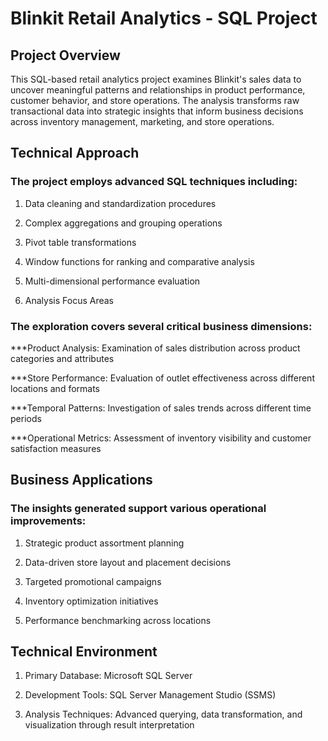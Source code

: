 # Blinkit Retail Analytics - SQL Project
## Project Overview

This SQL-based retail analytics project examines Blinkit's sales data to uncover meaningful patterns and relationships in product performance, customer behavior, and store operations. The analysis transforms raw transactional data into strategic insights that inform business decisions across inventory management, marketing, and store operations.

## Technical Approach

### The project employs advanced SQL techniques including:

1) Data cleaning and standardization procedures

2) Complex aggregations and grouping operations

3) Pivot table transformations

4) Window functions for ranking and comparative analysis

5) Multi-dimensional performance evaluation
   
7) Analysis Focus Areas
   
### The exploration covers several critical business dimensions:

***Product Analysis: Examination of sales distribution across product categories and attributes

***Store Performance: Evaluation of outlet effectiveness across different locations and formats

***Temporal Patterns: Investigation of sales trends across different time periods

***Operational Metrics: Assessment of inventory visibility and customer satisfaction measures

## Business Applications
### The insights generated support various operational improvements:

1) Strategic product assortment planning

2) Data-driven store layout and placement decisions

3) Targeted promotional campaigns

5) Inventory optimization initiatives

6) Performance benchmarking across locations

## Technical Environment
1) Primary Database: Microsoft SQL Server

2) Development Tools: SQL Server Management Studio (SSMS)

3) Analysis Techniques: Advanced querying, data transformation, and visualization through result interpretation

